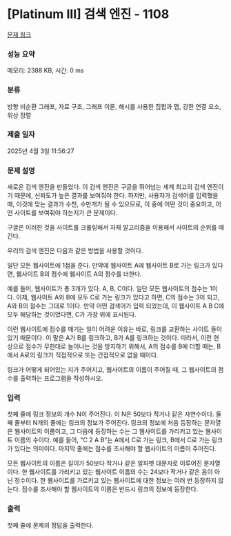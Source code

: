 # [Platinum III] 검색 엔진 - 1108 

[문제 링크](https://www.acmicpc.net/problem/1108) 

### 성능 요약

메모리: 2388 KB, 시간: 0 ms

### 분류

방향 비순환 그래프, 자료 구조, 그래프 이론, 해시를 사용한 집합과 맵, 강한 연결 요소, 위상 정렬

### 제출 일자

2025년 4월 3일 11:56:27

### 문제 설명

<p>새로운 검색 엔진을 만들었다. 이 검색 엔진은 구글을 뛰어넘는 세계 최고의 검색 엔진이기 때문에, 신뢰도가 높은 결과를 보여줘야 한다. 하지만, 사용자가 검색어를 입력했을 때, 이것에 맞는 결과가 수천, 수만개가 될 수 있으므로, 이 중에 어떤 것이 중요하고, 어떤 사이트를 보여줘야 하는지가 큰 문제이다.</p>

<p>구글은 이러한 것을 사이트를 크롤링해서 자체 알고리즘을 이용해서 사이트의 순위를 매긴다.</p>

<p>우리의 검색 엔진은 다음과 같은 방법을 사용할 것이다.</p>

<p>일단 모든 웹사이트에 1점을 준다. 만약에 웹사이트 A에 웹사이트 B로 가는 링크가 있다면, 웹사이트 B의 점수에 웹사이트 A의 점수를 더한다.</p>

<p>예를 들어, 웹사이트가 총 3개가 있다. A, B, C이다. 일단 모든 웹사이트의 점수는 1이다. 이제, 웹사이트 A와 B에 모두 C로 가는 링크가 있다고 하면, C의 점수는 3이 되고, A와 B의 점수는 그대로 1이다. 만약 어떤 검색어가 입력 되었는데, 이 웹사이트 A B C에 모두 해당하는 것이었다면, C가 가장 위에 표시된다.</p>

<p>이런 웹사이트에 점수를 매기는 일이 어려운 이유는 바로, 링크를 교환하는 사이트 들이 있기 때문이다. 이 말은 A가 B를 링크하고, B가 A를 링크하는 것이다. 따라서, 이런 현상으로 점수가 무한대로 늘어나는 것을 방지하기 위해서, A의 점수를 B에 더할 때는, B에서 A로의 링크가 직접적으로 또는 간접적으로 없을 때이다.</p>

<p>링크가 어떻게 되어있는 지가 주어지고, 웹사이트의 이름이 주어질 때, 그 웹사이트의 점수를 출력하는 프로그램을 작성하시오.</p>

### 입력 

 <p>첫째 줄에 링크 정보의 개수 N이 주어진다. 이 N은 50보다 작거나 같은 자연수이다. 둘째 줄부터 N개의 줄에는 링크의 정보가 주어진다. 링크의 정보에 처음 등장하는 문자열은 웹사이트의 이름이고, 그 다음에 등장하는 수는 그 웹사이트를 가리키고 있는 웹사이트 이름의 수이다. 예를 들어, "C 2 A B"는 A에서 C로 가는 링크, B에서 C로 가는 링크가 있다는 의미이다. 마지막 줄에는 점수를 조사해야 할 웹사이트의 이름이 주어진다.</p>

<p>모든 웹사이트의 이름은 길이가 50보다 작거나 같은 알파벳 대문자로 이루어진 문자열이다. 한 웹사이트를 가리키고 있는 웹사이트 이름의 수는 24보다 작거나 같은 음이 아닌 정수이다. 한 웹사이트를 가르키고 있는 웹사이트에 대한 정보는 여러 번 등장하지 않는다. 점수를 조사해야 할 웹사이트의 이름은 반드시 링크의 정보에 등장한다.</p>

### 출력 

 <p>첫째 줄에 문제의 정답을 출력한다.</p>

